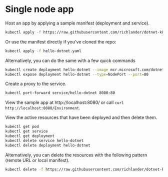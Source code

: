 # Single node app

Host an app by applying a sample manifest (deployment and service).

```bash
kubectl apply -f https://raw.githubusercontent.com/richlander/dotnet-k8s/main/hello-dotnet/hello-dotnet.yaml
```

Or use the manifest directly if you've cloned the repo:

```bash
kubectl apply -f hello-dotnet.yaml
```

Alternatively, you can do the same with a few quick commands

```bash
kubectl create deployment hello-dotnet --image mcr.microsoft.com/dotnet/samples:aspnetapp
kubectl expose deployment hello-dotnet --type=NodePort --port=80
```

Create a proxy to the service.

```bash
kubectl port-forward service/hello-dotnet 8080:80
```

View the sample app at http://localhost:8080/ or call `curl http://localhost:8080/Environment`.

View the active resources that have been deployed and then delete them.

```bash
kubectl get pod
kubectl get service
kubectl get deployment
kubectl delete service hello-dotnet
kubectl delete deployment hello-dotnet
```

Alternatively, you can delete the resources with the following pattern (remote URL or local manifest).

```bash
kubectl delete -f https://raw.githubusercontent.com/richlander/dotnet-k8s/main/hello-dotnet/hello-dotnet.yaml
```
